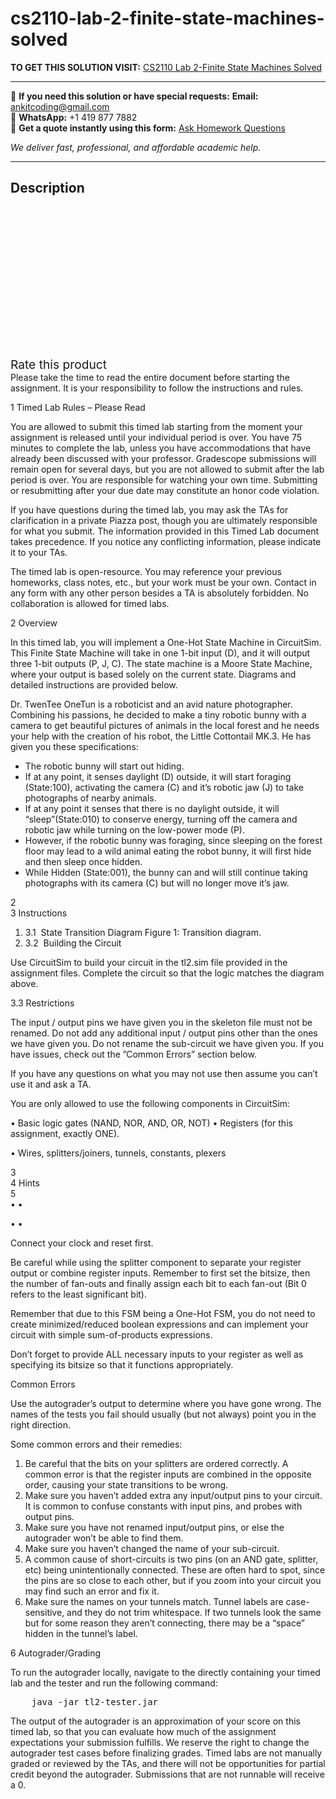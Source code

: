# cs2110-lab-2-finite-state-machines-solved
**TO GET THIS SOLUTION VISIT:** [CS2110 Lab 2-Finite State Machines Solved](https://www.ankitcodinghub.com/product/cs2110-lab-2-finite-state-machines-solved/)


---

📩 **If you need this solution or have special requests:** **Email:** ankitcoding@gmail.com  
📱 **WhatsApp:** +1 419 877 7882  
📄 **Get a quote instantly using this form:** [Ask Homework Questions](https://www.ankitcodinghub.com/services/ask-homework-questions/)

*We deliver fast, professional, and affordable academic help.*

---

<h2>Description</h2>



<div class="kk-star-ratings kksr-auto kksr-align-center kksr-valign-top" data-payload="{&quot;align&quot;:&quot;center&quot;,&quot;id&quot;:&quot;92793&quot;,&quot;slug&quot;:&quot;default&quot;,&quot;valign&quot;:&quot;top&quot;,&quot;ignore&quot;:&quot;&quot;,&quot;reference&quot;:&quot;auto&quot;,&quot;class&quot;:&quot;&quot;,&quot;count&quot;:&quot;0&quot;,&quot;legendonly&quot;:&quot;&quot;,&quot;readonly&quot;:&quot;&quot;,&quot;score&quot;:&quot;0&quot;,&quot;starsonly&quot;:&quot;&quot;,&quot;best&quot;:&quot;5&quot;,&quot;gap&quot;:&quot;4&quot;,&quot;greet&quot;:&quot;Rate this product&quot;,&quot;legend&quot;:&quot;0\/5 - (0 votes)&quot;,&quot;size&quot;:&quot;24&quot;,&quot;title&quot;:&quot;CS2110 Lab 2-Finite State Machines Solved&quot;,&quot;width&quot;:&quot;0&quot;,&quot;_legend&quot;:&quot;{score}\/{best} - ({count} {votes})&quot;,&quot;font_factor&quot;:&quot;1.25&quot;}">

<div class="kksr-stars">

<div class="kksr-stars-inactive">
            <div class="kksr-star" data-star="1" style="padding-right: 4px">


<div class="kksr-icon" style="width: 24px; height: 24px;"></div>
        </div>
            <div class="kksr-star" data-star="2" style="padding-right: 4px">


<div class="kksr-icon" style="width: 24px; height: 24px;"></div>
        </div>
            <div class="kksr-star" data-star="3" style="padding-right: 4px">


<div class="kksr-icon" style="width: 24px; height: 24px;"></div>
        </div>
            <div class="kksr-star" data-star="4" style="padding-right: 4px">


<div class="kksr-icon" style="width: 24px; height: 24px;"></div>
        </div>
            <div class="kksr-star" data-star="5" style="padding-right: 4px">


<div class="kksr-icon" style="width: 24px; height: 24px;"></div>
        </div>
    </div>

<div class="kksr-stars-active" style="width: 0px;">
            <div class="kksr-star" style="padding-right: 4px">


<div class="kksr-icon" style="width: 24px; height: 24px;"></div>
        </div>
            <div class="kksr-star" style="padding-right: 4px">


<div class="kksr-icon" style="width: 24px; height: 24px;"></div>
        </div>
            <div class="kksr-star" style="padding-right: 4px">


<div class="kksr-icon" style="width: 24px; height: 24px;"></div>
        </div>
            <div class="kksr-star" style="padding-right: 4px">


<div class="kksr-icon" style="width: 24px; height: 24px;"></div>
        </div>
            <div class="kksr-star" style="padding-right: 4px">


<div class="kksr-icon" style="width: 24px; height: 24px;"></div>
        </div>
    </div>
</div>


<div class="kksr-legend" style="font-size: 19.2px;">
            <span class="kksr-muted">Rate this product</span>
    </div>
    </div>
<div class="page" title="Page 1">
<div class="layoutArea">
<div class="column"></div>
</div>
</div>
<div class="page" title="Page 2">
<div class="layoutArea">
<div class="column">
Please take the time to read the entire document before starting the assignment. It is your responsibility to follow the instructions and rules.

1 Timed Lab Rules – Please Read

You are allowed to submit this timed lab starting from the moment your assignment is released until your individual period is over. You have 75 minutes to complete the lab, unless you have accommodations that have already been discussed with your professor. Gradescope submissions will remain open for several days, but you are not allowed to submit after the lab period is over. You are responsible for watching your own time. Submitting or resubmitting after your due date may constitute an honor code violation.

If you have questions during the timed lab, you may ask the TAs for clarification in a private Piazza post, though you are ultimately responsible for what you submit. The information provided in this Timed Lab document takes precedence. If you notice any conflicting information, please indicate it to your TAs.

The timed lab is open-resource. You may reference your previous homeworks, class notes, etc., but your work must be your own. Contact in any form with any other person besides a TA is absolutely forbidden. No collaboration is allowed for timed labs.

2 Overview

In this timed lab, you will implement a One-Hot State Machine in CircuitSim. This Finite State Machine will take in one 1-bit input (D), and it will output three 1-bit outputs (P, J, C). The state machine is a Moore State Machine, where your output is based solely on the current state. Diagrams and detailed instructions are provided below.

Dr. TwenTee OneTun is a roboticist and an avid nature photographer. Combining his passions, he decided to make a tiny robotic bunny with a camera to get beautiful pictures of animals in the local forest and he needs your help with the creation of his robot, the Little Cottontail MK.3. He has given you these specifications:

<ul>
<li>The robotic bunny will start out hiding.</li>
<li>If at any point, it senses daylight (D) outside, it will start foraging (State:100), activating the camera
(C) and it’s robotic jaw (J) to take photographs of nearby animals.
</li>
<li>If at any point it senses that there is no daylight outside, it will “sleep”(State:010) to conserve energy, turning off the camera and robotic jaw while turning on the low-power mode (P).</li>
<li>However, if the robotic bunny was foraging, since sleeping on the forest floor may lead to a wild animal eating the robot bunny, it will first hide and then sleep once hidden.</li>
<li>While Hidden (State:001), the bunny can and will still continue taking photographs with its camera (C) but will no longer move it’s jaw.</li>
</ul>
</div>
</div>
<div class="layoutArea">
<div class="column">
2

</div>
</div>
</div>
<div class="page" title="Page 3">
<div class="layoutArea">
<div class="column">
3 Instructions

<ol>
<li>3.1 &nbsp;State Transition Diagram
Figure 1: Transition diagram.
</li>
<li>3.2 &nbsp;Building the Circuit</li>
</ol>
Use CircuitSim to build your circuit in the tl2.sim file provided in the assignment files. Complete the circuit so that the logic matches the diagram above.

3.3 Restrictions

The input / output pins we have given you in the skeleton file must not be renamed. Do not add any additional input / output pins other than the ones we have given you. Do not rename the sub-circuit we have given you. If you have issues, check out the ”Common Errors” section below.

If you have any questions on what you may not use then assume you can’t use it and ask a TA.

You are only allowed to use the following components in CircuitSim:

• Basic logic gates (NAND, NOR, AND, OR, NOT) • Registers (for this assignment, exactly ONE).

• Wires, splitters/joiners, tunnels, constants, plexers

</div>
</div>
<div class="layoutArea">
<div class="column">
3

</div>
</div>
</div>
<div class="page" title="Page 4">
<div class="layoutArea">
<div class="column">
4 Hints

</div>
</div>
<div class="layoutArea">
<div class="column">
5

</div>
</div>
<div class="layoutArea">
<div class="column">
• •

• •

</div>
<div class="column">
Connect your clock and reset first.

Be careful while using the splitter component to separate your register output or combine register inputs. Remember to first set the bitsize, then the number of fan-outs and finally assign each bit to each fan-out (Bit 0 refers to the least significant bit).

Remember that due to this FSM being a One-Hot FSM, you do not need to create minimized/reduced boolean expressions and can implement your circuit with simple sum-of-products expressions.

Don’t forget to provide ALL necessary inputs to your register as well as specifying its bitsize so that it functions appropriately.

Common Errors

</div>
</div>
<div class="layoutArea">
<div class="column">
Use the autograder’s output to determine where you have gone wrong. The names of the tests you fail should usually (but not always) point you in the right direction.

Some common errors and their remedies:

<ol>
<li>Be careful that the bits on your splitters are ordered correctly. A common error is that the register inputs are combined in the opposite order, causing your state transitions to be wrong.</li>
<li>Make sure you haven’t added extra any input/output pins to your circuit. It is common to confuse constants with input pins, and probes with output pins.</li>
<li>Make sure you have not renamed input/output pins, or else the autograder won’t be able to find them.</li>
<li>Make sure you haven’t changed the name of your sub-circuit.</li>
<li>A common cause of short-circuits is two pins (on an AND gate, splitter, etc) being unintentionally connected. These are often hard to spot, since the pins are so close to each other, but if you zoom into your circuit you may find such an error and fix it.</li>
<li>Make sure the names on your tunnels match. Tunnel labels are case-sensitive, and they do not trim whitespace. If two tunnels look the same but for some reason they aren’t connecting, there may be a “space” hidden in the tunnel’s label.</li>
</ol>
6 Autograder/Grading

To run the autograder locally, navigate to the directly containing your timed lab and the tester and run the following command:

<pre>    java -jar tl2-tester.jar
</pre>
The output of the autograder is an approximation of your score on this timed lab, so that you can evaluate how much of the assignment expectations your submission fulfills. We reserve the right to change the autograder test cases before finalizing grades. Timed labs are not manually graded or reviewed by the TAs, and there will not be opportunities for partial credit beyond the autograder. Submissions that are not runnable will receive a 0.

</div>
</div>
<div class="layoutArea">
<div class="column"></div>
</div>
</div>
<div class="page" title="Page 5">
<div class="layoutArea">
<div class="column">
&nbsp;

</div>
</div>
</div>

